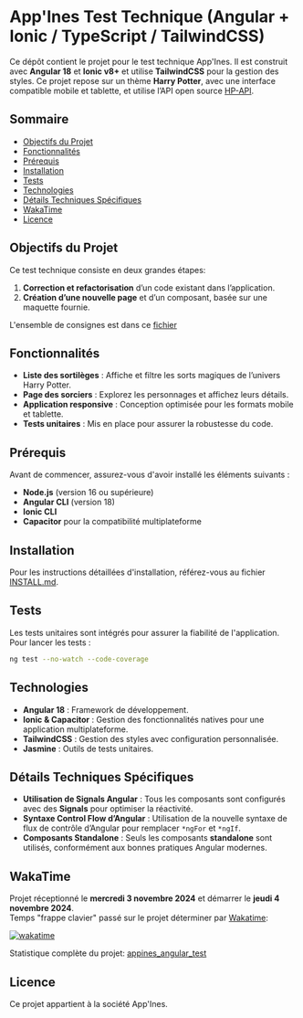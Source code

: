 # App'Ines Test Technique (Angular + Ionic / TypeScript / TailwindCSS)

Ce dépôt contient le projet pour le test technique App'Ines. Il est construit avec **Angular 18** et **Ionic v8+** et
utilise **TailwindCSS** pour la gestion des styles. Ce projet repose sur un thème **Harry Potter**, avec une interface
compatible mobile et tablette, et utilise l’API open source [HP-API](https://hp-api.onrender.com/).

## Sommaire

- [Objectifs du Projet](#objectifs-du-projet)
- [Fonctionnalités](#fonctionnalités)
- [Prérequis](#prérequis)
- [Installation](#installation)
- [Tests](#tests)
- [Technologies](#technologies)
- [Détails Techniques Spécifiques](#détails-techniques-spécifiques)
- [WakaTime](#wakatime)
- [Licence](#licence)

## Objectifs du Projet

Ce test technique consiste en deux grandes étapes:

1. **Correction et refactorisation** d’un code existant dans l’application.
2. **Création d’une nouvelle page** et d’un composant, basée sur une maquette fournie.

L'ensemble de consignes est dans ce [fichier](./CONSIGNES.md)

## Fonctionnalités

- **Liste des sortilèges** : Affiche et filtre les sorts magiques de l’univers Harry Potter.
- **Page des sorciers** : Explorez les personnages et affichez leurs détails.
- **Application responsive** : Conception optimisée pour les formats mobile et tablette.
- **Tests unitaires** : Mis en place pour assurer la robustesse du code.

## Prérequis

Avant de commencer, assurez-vous d'avoir installé les éléments suivants :

- **Node.js** (version 16 ou supérieure)
- **Angular CLI** (version 18)
- **Ionic CLI**
- **Capacitor** pour la compatibilité multiplateforme

## Installation

Pour les instructions détaillées d'installation, référez-vous au fichier [INSTALL.md](./INSTALL.md).

## Tests

Les tests unitaires sont intégrés pour assurer la fiabilité de l'application. Pour lancer les tests :

```bash
ng test --no-watch --code-coverage
```

## Technologies

- **Angular 18** : Framework de développement.
- **Ionic & Capacitor** : Gestion des fonctionnalités natives pour une application multiplateforme.
- **TailwindCSS** : Gestion des styles avec configuration personnalisée.
- **Jasmine** : Outils de tests unitaires.

## Détails Techniques Spécifiques

- **Utilisation de Signals Angular** : Tous les composants sont configurés avec des **Signals** pour optimiser la
  réactivité.
- **Syntaxe Control Flow d’Angular** : Utilisation de la nouvelle syntaxe de flux de contrôle d’Angular pour
  remplacer `*ngFor` et `*ngIf`.
- **Composants Standalone** : Seuls les composants **standalone** sont utilisés, conformément aux bonnes pratiques
  Angular modernes.

## WakaTime

Projet réceptionné le **mercredi 3 novembre 2024** et démarrer le **jeudi 4 novembre 2024**.  
Temps "frappe clavier" passé sur le projet  déterminer par [Wakatime](https://wakatime.com/):

[![wakatime](https://wakatime.com/badge/user/9d5ca4bc-3c1b-4b73-948c-329a6e87bf24/project/0133d120-14d7-403b-9439-9512a01ca966.svg)](https://wakatime.com/badge/user/9d5ca4bc-3c1b-4b73-948c-329a6e87bf24/project/0133d120-14d7-403b-9439-9512a01ca966)

Statistique complète du projet: [appines_angular_test](https://wakatime.com/@9d5ca4bc-3c1b-4b73-948c-329a6e87bf24/projects/xltvbwlxih?start=2024-11-03&end=2024-11-09)

## Licence

Ce projet appartient à la société App'Ines.  
